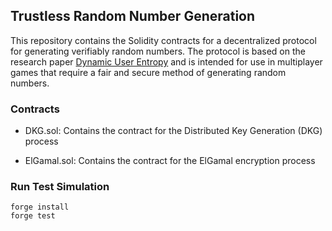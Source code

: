 ## Trustless Random Number Generation

This repository contains the Solidity contracts for a decentralized protocol for generating verifiably random numbers. The protocol is based on the research paper [Dynamic User Entropy](https://www.ontropy.io/math_whitepaper.pdf) and is intended for use in multiplayer games that require a fair and secure method of generating random numbers.

### Contracts

- DKG.sol: Contains the contract for the Distributed Key Generation (DKG) process

- ElGamal.sol: Contains the contract for the ElGamal encryption process

### Run Test Simulation

```shell
forge install
forge test
```
